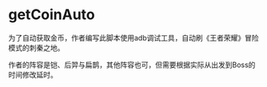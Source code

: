 # getCoinAuto
为了自动获取金币，作者编写此脚本使用adb调试工具，自动刷《王者荣耀》冒险模式的刺秦之地。

作者的阵容是铠、后羿与扁鹊，其他阵容也可，但需要根据实际从出发到Boss的时间修改延时。
